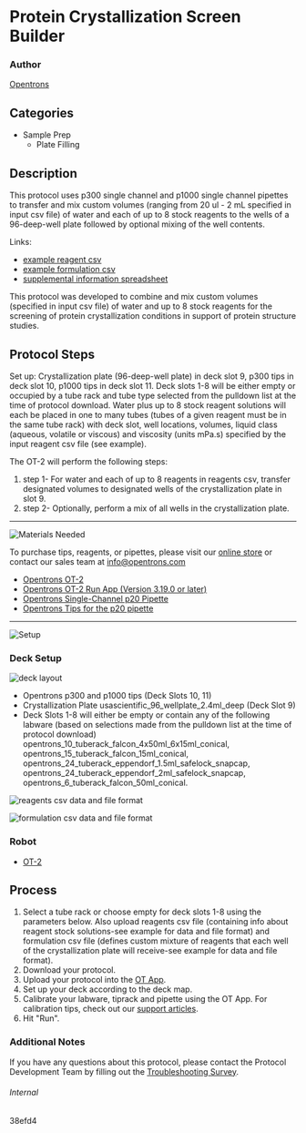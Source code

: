 # Protein Crystallization Screen Builder

### Author
[Opentrons](https://opentrons.com/)

## Categories
* Sample Prep
     * Plate Filling

## Description

This protocol uses p300 single channel and p1000 single channel pipettes to transfer and mix custom volumes (ranging from 20 ul - 2 mL specified in input csv file) of water and each of up to 8 stock reagents to the wells of a 96-deep-well plate followed by optional mixing of the well contents.

Links:
* [example reagent csv](https://opentrons-protocol-library-website.s3.amazonaws.com/custom-README-images/38efd4/Configuration_0725.csv)
* [example formulation csv](https://opentrons-protocol-library-website.s3.amazonaws.com/custom-README-images/38efd4/Formulation_0725.csv)
* [supplemental information spreadsheet](https://opentrons-protocol-library-website.s3.amazonaws.com/custom-README-images/38efd4/ScreenMaker.xlsx)

This protocol was developed to combine and mix custom volumes (specified in input csv file) of water and up to 8 stock reagents for the screening of protein crystallization conditions in support of protein structure studies.

## Protocol Steps

Set up: Crystallization plate (96-deep-well plate) in deck slot 9, p300 tips in deck slot 10, p1000 tips in deck slot 11. Deck slots 1-8 will be either empty or occupied by a tube rack and tube type selected from the pulldown list at the time of protocol download. Water plus up to 8 stock reagent solutions will each be placed in one to many tubes (tubes of a given reagent must be in the same tube rack) with deck slot, well locations, volumes, liquid class (aqueous, volatile or viscous) and viscosity (units mPa.s) specified by the input reagent csv file (see example).

The OT-2 will perform the following steps:
1. step 1- For water and each of up to 8 reagents in reagents csv, transfer designated volumes to designated wells of the crystallization plate in slot 9.
2. step 2- Optionally, perform a mix of all wells in the crystallization plate.

---
![Materials Needed](https://s3.amazonaws.com/opentrons-protocol-library-website/custom-README-images/001-General+Headings/materials.png)

To purchase tips, reagents, or pipettes, please visit our [online store](https://shop.opentrons.com/) or contact our sales team at [info@opentrons.com](mailto:info@opentrons.com)

* [Opentrons OT-2](https://shop.opentrons.com/collections/ot-2-robot/products/ot-2)
* [Opentrons OT-2 Run App (Version 3.19.0 or later)](https://opentrons.com/ot-app/)
* [Opentrons Single-Channel p20 Pipette](https://shop.opentrons.com/collections/ot-2-pipettes/products/single-channel-electronic-pipette)
* [Opentrons Tips for the p20 pipette](https://shop.opentrons.com/collections/opentrons-tips)

---
![Setup](https://s3.amazonaws.com/opentrons-protocol-library-website/custom-README-images/001-General+Headings/Setup.png)

### Deck Setup
![deck layout](https://opentrons-protocol-library-website.s3.amazonaws.com/custom-README-images/38efd4/38efd4_layout.png)

* Opentrons p300 and p1000 tips (Deck Slots 10, 11)
* Crystallization Plate usascientific_96_wellplate_2.4ml_deep (Deck Slot 9)
* Deck Slots 1-8 will either be empty or contain any of the following labware (based on selections made from the pulldown list at the time of protocol download) opentrons_10_tuberack_falcon_4x50ml_6x15ml_conical, opentrons_15_tuberack_falcon_15ml_conical, opentrons_24_tuberack_eppendorf_1.5ml_safelock_snapcap, opentrons_24_tuberack_eppendorf_2ml_safelock_snapcap, opentrons_6_tuberack_falcon_50ml_conical.

![reagents csv data and file format](https://opentrons-protocol-library-website.s3.amazonaws.com/custom-README-images/38efd4/38efd4_reagents_csv_format.png)

![formulation csv data and file format](https://opentrons-protocol-library-website.s3.amazonaws.com/custom-README-images/38efd4/38efd4_dispenses_to_crystallization_plate.png)

### Robot
* [OT-2](https://opentrons.com/ot-2)

## Process
1. Select a tube rack or choose empty for deck slots 1-8 using the parameters below. Also upload reagents csv file (containing info about reagent stock solutions-see example for data and file format) and formulation csv file (defines custom mixture of reagents that each well of the crystallization plate will receive-see example for data and file format).
2. Download your protocol.
3. Upload your protocol into the [OT App](https://opentrons.com/ot-app).
4. Set up your deck according to the deck map.
5. Calibrate your labware, tiprack and pipette using the OT App. For calibration tips, check out our [support articles](https://support.opentrons.com/en/collections/1559720-guide-for-getting-started-with-the-ot-2).
6. Hit "Run".

### Additional Notes
If you have any questions about this protocol, please contact the Protocol Development Team by filling out the [Troubleshooting Survey](https://protocol-troubleshooting.paperform.co/).

###### Internal
38efd4
